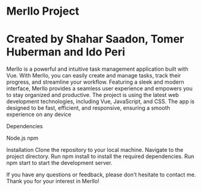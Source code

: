 # Merllo Project
# Created by Shahar Saadon, Tomer Huberman and Ido Peri


Merllo is a powerful and intuitive task management application built with Vue. With Merllo, you can easily create and manage tasks, track their progress, and streamline your workflow. Featuring a sleek and modern interface, Merllo provides a seamless user experience and empowers you to stay organized and productive.
The project is using the latest web development technologies, including Vue, JavaScript, and CSS. The app is designed to be fast, efficient, and responsive, ensuring a smooth experience on any device

Dependencies

Node.js
npm

Installation
Clone the repository to your local machine.
Navigate to the project directory.
Run npm install to install the required dependencies.
Run npm start to start the development server.


If you have any questions or feedback, please don't hesitate to contact me. Thank you for your interest in Merllo!


